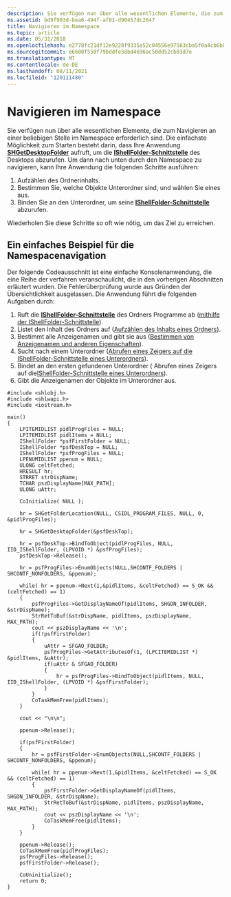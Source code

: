 ```yaml
---
description: Sie verfügen nun über alle wesentlichen Elemente, die zum Navigieren an einer beliebigen Stelle im Namespace erforderlich sind.
ms.assetid: bd9f903d-bea6-494f-af81-d90457dc2647
title: Navigieren im Namespace
ms.topic: article
ms.date: 05/31/2018
ms.openlocfilehash: e2778fc21df12e9228f9335a52c04556e97563cba5f8a4cb6b82eb779944c451
ms.sourcegitcommit: e6600f550f79bddfe58bd4696ac50dd52cb03d7e
ms.translationtype: MT
ms.contentlocale: de-DE
ms.lasthandoff: 08/11/2021
ms.locfileid: "120111480"
---
```

# <a name="navigating-the-namespace"></a>Navigieren im Namespace

Sie verfügen nun über alle wesentlichen Elemente, die zum Navigieren an einer beliebigen Stelle im Namespace erforderlich sind. Die einfachste Möglichkeit zum Starten besteht darin, dass Ihre Anwendung [**SHGetDesktopFolder**](/windows/desktop/api/shlobj_core/nf-shlobj_core-shgetdesktopfolder) aufruft, um die [**IShellFolder-Schnittstelle**](/windows/win32/api/shobjidl_core/nn-shobjidl_core-ishellfolder) des Desktops abzurufen. Um dann nach unten durch den Namespace zu navigieren, kann Ihre Anwendung die folgenden Schritte ausführen:

1.  Aufzählen des Ordnerinhalts.
2.  Bestimmen Sie, welche Objekte Unterordner sind, und wählen Sie eines aus.
3.  Binden Sie an den Unterordner, um seine [**IShellFolder-Schnittstelle**](/windows/win32/api/shobjidl_core/nn-shobjidl_core-ishellfolder) abzurufen.

Wiederholen Sie diese Schritte so oft wie nötig, um das Ziel zu erreichen.

## <a name="a-simple-example-of-namespace-navigation"></a>Ein einfaches Beispiel für die Namespacenavigation

Der folgende Codeausschnitt ist eine einfache Konsolenanwendung, die eine Reihe der verfahren veranschaulicht, die in den vorherigen Abschnitten erläutert wurden. Die Fehlerüberprüfung wurde aus Gründen der Übersichtlichkeit ausgelassen. Die Anwendung führt die folgenden Aufgaben durch:

1.  Ruft die [**IShellFolder-Schnittstelle**](/windows/win32/api/shobjidl_core/nn-shobjidl_core-ishellfolder) des Ordners Programme ab ([mithilfe der IShellFolder-Schnittstelle](folder-info.md)).
2.  Listet den Inhalt des Ordners auf ([Aufzählen des Inhalts eines Ordners](folder-info.md)).
3.  Bestimmt alle Anzeigenamen und gibt sie aus ([Bestimmen von Anzeigenamen und anderen Eigenschaften](folder-info.md)).
4.  Sucht nach einem Unterordner ([Abrufen eines Zeigers auf die IShellFolder-Schnittstelle eines Unterordners](folder-info.md)).
5.  Bindet an den ersten gefundenen Unterordner ( Abrufen eines Zeigers auf die[IShellFolder-Schnittstelle eines Unterordners](folder-info.md)).
6.  Gibt die Anzeigenamen der Objekte im Unterordner aus.


```
#include <shlobj.h>
#include <shlwapi.h>
#include <iostream.h>

main()
{
    LPITEMIDLIST pidlProgFiles = NULL;
    LPITEMIDLIST pidlItems = NULL;
    IShellFolder *psfFirstFolder = NULL;
    IShellFolder *psfDeskTop = NULL;
    IShellFolder *psfProgFiles = NULL;
    LPENUMIDLIST ppenum = NULL;
    ULONG celtFetched;
    HRESULT hr;
    STRRET strDispName;
    TCHAR pszDisplayName[MAX_PATH];
    ULONG uAttr;
   
    CoInitialize( NULL );
    
    hr = SHGetFolderLocation(NULL, CSIDL_PROGRAM_FILES, NULL, 0, &pidlProgFiles);

    hr = SHGetDesktopFolder(&psfDeskTop);

    hr = psfDeskTop->BindToObject(pidlProgFiles, NULL, IID_IShellFolder, (LPVOID *) &psfProgFiles);
    psfDeskTop->Release();

    hr = psfProgFiles->EnumObjects(NULL,SHCONTF_FOLDERS | SHCONTF_NONFOLDERS, &ppenum);

    while( hr = ppenum->Next(1,&pidlItems, &celtFetched) == S_OK && (celtFetched) == 1)
    {
        psfProgFiles->GetDisplayNameOf(pidlItems, SHGDN_INFOLDER, &strDispName);
        StrRetToBuf(&strDispName, pidlItems, pszDisplayName, MAX_PATH);
        cout << pszDisplayName << '\n';
        if(!psfFirstFolder)
        {
            uAttr = SFGAO_FOLDER;
            psfProgFiles->GetAttributesOf(1, (LPCITEMIDLIST *) &pidlItems, &uAttr);
            if(uAttr & SFGAO_FOLDER)
            {
                hr = psfProgFiles->BindToObject(pidlItems, NULL, IID_IShellFolder, (LPVOID *) &psfFirstFolder);
            }
        }
        CoTaskMemFree(pidlItems);
    }

    cout << "\n\n";

    ppenum->Release();

    if(psfFirstFolder)
    {
        hr = psfFirstFolder->EnumObjects(NULL,SHCONTF_FOLDERS | SHCONTF_NONFOLDERS, &ppenum);

        while( hr = ppenum->Next(1,&pidlItems, &celtFetched) == S_OK && (celtFetched) == 1)
        {
            psfFirstFolder->GetDisplayNameOf(pidlItems, SHGDN_INFOLDER, &strDispName);
            StrRetToBuf(&strDispName, pidlItems, pszDisplayName, MAX_PATH);
            cout << pszDisplayName << '\n';
            CoTaskMemFree(pidlItems);
        }
    }

    ppenum->Release();
    CoTaskMemFree(pidlProgFiles);
    psfProgFiles->Release();
    psfFirstFolder->Release();

    CoUninitialize();
    return 0;
}
```



 

 
